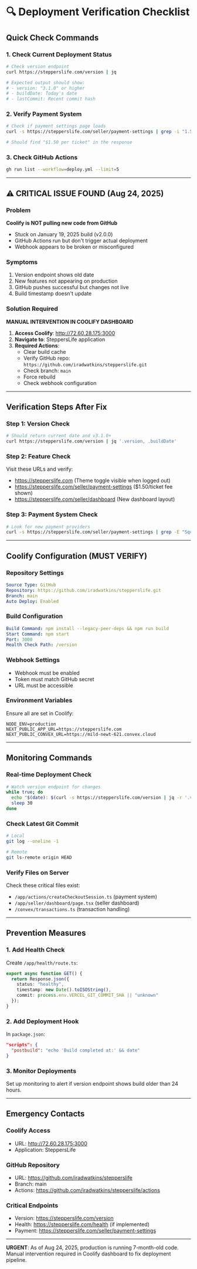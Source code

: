 # 🔍 Deployment Verification Checklist

## Quick Check Commands

### 1. Check Current Deployment Status
```bash
# Check version endpoint
curl https://stepperslife.com/version | jq

# Expected output should show:
# - version: "3.1.0" or higher
# - buildDate: Today's date
# - lastCommit: Recent commit hash
```

### 2. Verify Payment System
```bash
# Check if payment settings page loads
curl -s https://stepperslife.com/seller/payment-settings | grep -i "1.50"

# Should find "$1.50 per ticket" in the response
```

### 3. Check GitHub Actions
```bash
gh run list --workflow=deploy.yml --limit=5
```

---

## ⚠️ CRITICAL ISSUE FOUND (Aug 24, 2025)

### Problem
**Coolify is NOT pulling new code from GitHub**
- Stuck on January 19, 2025 build (v2.0.0)
- GitHub Actions run but don't trigger actual deployment
- Webhook appears to be broken or misconfigured

### Symptoms
1. Version endpoint shows old date
2. New features not appearing on production
3. GitHub pushes successful but changes not live
4. Build timestamp doesn't update

### Solution Required
**MANUAL INTERVENTION IN COOLIFY DASHBOARD**

1. **Access Coolify**: http://72.60.28.175:3000
2. **Navigate to**: SteppersLife application
3. **Required Actions**:
   - Clear build cache
   - Verify GitHub repo: `https://github.com/iradwatkins/stepperslife.git`
   - Check branch: `main`
   - Force rebuild
   - Check webhook configuration

---

## Verification Steps After Fix

### Step 1: Version Check
```bash
# Should return current date and v3.1.0+
curl https://stepperslife.com/version | jq '.version, .buildDate'
```

### Step 2: Feature Check
Visit these URLs and verify:
- https://stepperslife.com (Theme toggle visible when logged out)
- https://stepperslife.com/seller/payment-settings ($1.50/ticket fee shown)
- https://stepperslife.com/seller/dashboard (New dashboard layout)

### Step 3: Payment System Check
```bash
# Look for new payment providers
curl -s https://stepperslife.com/seller/payment-settings | grep -E "Square|Stripe|PayPal|Zelle"
```

---

## Coolify Configuration (MUST VERIFY)

### Repository Settings
```yaml
Source Type: GitHub
Repository: https://github.com/iradwatkins/stepperslife.git
Branch: main
Auto Deploy: Enabled
```

### Build Configuration
```yaml
Build Command: npm install --legacy-peer-deps && npm run build
Start Command: npm start
Port: 3000
Health Check Path: /version
```

### Webhook Settings
- Webhook must be enabled
- Token must match GitHub secret
- URL must be accessible

### Environment Variables
Ensure all are set in Coolify:
```
NODE_ENV=production
NEXT_PUBLIC_APP_URL=https://stepperslife.com
NEXT_PUBLIC_CONVEX_URL=https://mild-newt-621.convex.cloud
```

---

## Monitoring Commands

### Real-time Deployment Check
```bash
# Watch version endpoint for changes
while true; do 
  echo "$(date): $(curl -s https://stepperslife.com/version | jq -r '.version + " - " + .buildDate')"
  sleep 30
done
```

### Check Latest Git Commit
```bash
# Local
git log --oneline -1

# Remote
git ls-remote origin HEAD
```

### Verify Files on Server
Check these critical files exist:
- `/app/actions/createCheckoutSession.ts` (payment system)
- `/app/seller/dashboard/page.tsx` (seller dashboard)
- `/convex/transactions.ts` (transaction handling)

---

## Prevention Measures

### 1. Add Health Check
Create `/app/health/route.ts`:
```typescript
export async function GET() {
  return Response.json({
    status: "healthy",
    timestamp: new Date().toISOString(),
    commit: process.env.VERCEL_GIT_COMMIT_SHA || "unknown"
  });
}
```

### 2. Add Deployment Hook
In `package.json`:
```json
"scripts": {
  "postbuild": "echo 'Build completed at:' && date"
}
```

### 3. Monitor Deployments
Set up monitoring to alert if version endpoint shows build older than 24 hours.

---

## Emergency Contacts

### Coolify Access
- URL: http://72.60.28.175:3000
- Application: SteppersLife

### GitHub Repository
- URL: https://github.com/iradwatkins/stepperslife
- Branch: main
- Actions: https://github.com/iradwatkins/stepperslife/actions

### Critical Endpoints
- Version: https://stepperslife.com/version
- Health: https://stepperslife.com/health (if implemented)
- Payment: https://stepperslife.com/seller/payment-settings

---

**URGENT**: As of Aug 24, 2025, production is running 7-month-old code.
Manual intervention required in Coolify dashboard to fix deployment pipeline.